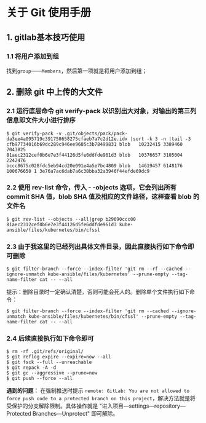 # 关于 Git 使用手册

## 1. gitlab基本技巧使用

### 1.1 将用户添加到组
找到`group`——`Members`，然后第一项就是将用户添加到组；

## 2. 删除 git 中上传的大文件

### 2.1 运行底层命令 git verify-pack 以识别出大对象，对输出的第三列信息即文件大小进行排序

```shell
$ git verify-pack -v .git/objects/pack/pack-da3ee4a095719c391758658275cfaeb7a7c2d12e.idx |sort -k 3 -n |tail -3
cfb97734016b69dc289c946ee9605c3b78499831 blob   10232415 3389460 7043825
81aec2312cef0b6e7e3f44126d5fe6ddfde961d3 blob   10376657 3105004 2242476
bccc8675c028fdc5eb94cd20e091e4a5e7bc4809 blob   14619457 6148176 100676650 1 3e76a7ac6dab7a6c30bba32a3946f44efde69dc9
```

### 2.2 使用 rev-list 命令，传入 - -objects 选项，它会列出所有 commit SHA 值，blob SHA 值及相应的文件路径，这样查看 blob 的文件名

```shell
$ git rev-list --objects --all|grep b29690ccc00
81aec2312cef0b6e7e3f44126d5fe6ddfde961d3 kube-ansible/files/kubernetes/bin/cfssl
```

### 2.3 由于我这里的已经列出具体文件目录，因此直接执行如下命令即可删除

```shell
$ git filter-branch --force --index-filter 'git rm --rf --cached --ignore-unmatch kube-ansible/files/kubernetes' --prune-empty --tag-name-filter cat -- --all
```

提示：删除目录时一定确认清楚，否则可能会死人的。删除单个文件执行如下命令：

```shell
$ git filter-branch --force --index-filter 'git rm --cached --ignore-unmatch kube-ansible/files/kubernetes/bin/cfssl' --prune-empty --tag-name-filter cat -- --all
```

### 2.4 后续直接执行如下命令即可

```shell
$ rm -rf .git/refs/original/
$ git reflog expire --expire=now --all
$ git fsck --full --unreachable
$ git repack -A -d
$ git gc --aggressive --prune=now
$ git push --force --all
```

**遇到的问题：**
在强制推送时提示 `remote: GitLab: You are not allowed to force push code to a protected branch on this project`，解决方法就是将受保护的分支解除限制。具体操作就是 "进入项目—settings—repository—Protected Branches—Unprotect" 即可解除。